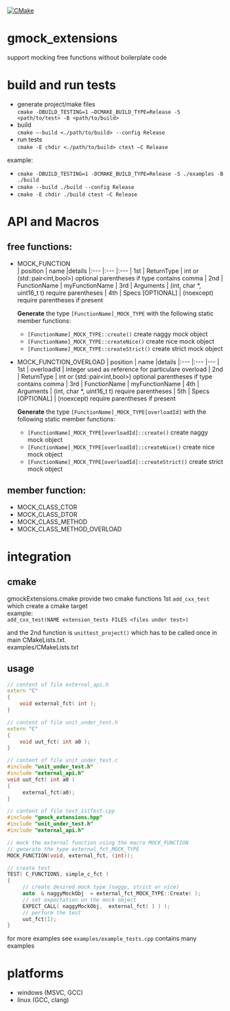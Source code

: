 [![CMake](https://github.com/aweisi/gmock_extensions/actions/workflows/cmake.yml/badge.svg)](https://github.com/aweisi/gmock_extensions/actions/workflows/cmake.yml)

# gmock_extensions
support mocking free functions without boilerplate code

# build and run tests
- generate project/make files  
`cmake -DBUILD_TESTING=1 –DCMAKE_BUILD_TYPE=Release -S <path/to/test> -B <path/to/build>`  
- build  
`cmake –-build <./path/to/build> --config Release`  
- run tests  
`cmake -E chdir <./path/to/build> ctest –C Release`  

example:  
- `cmake -DBUILD_TESTING=1 -DCMAKE_BUILD_TYPE=Release -S ./examples -B ./build`  
- `cmake --build ./build --config Release`  
- `cmake -E chdir ./build ctest –C Release`  

# API and Macros
## free functions:
   - MOCK_FUNCTION  
        | position | name             |details
        |:---      |:---              |:---
        | 1st      | ReturnType       | int or (std::pair<int,bool>) optional parentheses if type contains comma
        | 2nd      | FunctionName     | myFunctionName
        | 3rd      | Arguments        | (int, char *, uint16_t t) require parentheses
        | 4th      | Specs [OPTIONAL] | (noexcept) require parentheses if present

     **Generate** the type `[FunctionName]_MOCK_TYPE` with the following static member functions:  
     - `[FunctionName]_MOCK_TYPE::create()` create naggy mock object
     - `[FunctionName]_MOCK_TYPE::createNice()` create nice mock object
     - `[FunctionName]_MOCK_TYPE::createStrict()` create strict mock object
   - MOCK_FUNCTION_OVERLOAD
        | position | name             |details
        |:---      |:---              |---
        | 1st      | overloadId       | integer used as reference for particulare overload
        | 2nd      | ReturnType       | int or (std::pair<int,bool>) optional parentheses if type contains comma
        | 3rd      | FunctionName     | myFunctionName
        | 4th      | Arguments        | (int, char *, uint16_t t) require parentheses
        | 5th      | Specs [OPTIONAL] | (noexcept) require parentheses if present

     **Generate** the type `[FunctionName]_MOCK_TYPE[overloadId]` with the following static member functions:  
     - `[FunctionName]_MOCK_TYPE[overloadId]::create()` create naggy mock object
     - `[FunctionName]_MOCK_TYPE[overloadId]::createNice()` create nice mock object
     - `[FunctionName]_MOCK_TYPE[overloadId]::createStrict()` create strict mock object
## member function:
   - MOCK_CLASS_CTOR
   - MOCK_CLASS_DTOR
   - MOCK_CLASS_METHOD
   - MOCK_CLASS_METHOD_OVERLOAD

# integration
## cmake
gmockExtensions.cmake provide two cmake functions 1st `add_cxx_test` which create a cmake target  
example:  
`add_cxx_test(NAME extension_tests FILES <files under test>)`  
  
and the 2nd function is `unittest_project()` which has to be called once in main CMakeLists.txt.  
examples/CMakeLists.txt

## usage
```C++
// content of file external_api.h
extern "C"
{
    void external_fct( int );
}
```
```C++
// content of file unit_under_test.h
extern "C"
{
    void uut_fct( int a0 );
}
```
```C++
// content of file unit_under_test.c
#include "unit_under_test.h"
#include "external_api.h"
void uut_fct( int a0 )
{
     external_fct(a0);
}
```
```C++
// content of file test_1stTest.cpp
#include "gmock_extensions.hpp"
#include "unit_under_test.h"
#include "external_api.h"

// mock the external function using the macro MOCK_FUNCTION
// generate the type external_fct_MOCK_TYPE
MOCK_FUNCTION(void, external_fct, (int));

// create test
TEST( C_FUNCTIONS, simple_c_fct )
{
     // create desired mock type (naggy, strict or nice)
     auto  & naggyMockObj  = external_fct_MOCK_TYPE::Create( );
     // set expectation on the mock object
     EXPECT_CALL( naggyMockObj,  external_fct( 1 ) );
     // perform the test
     uut_fct(1);
}
```
for more examples see `examples/example_tests.cpp` contains many examples
# platforms
- windows (MSVC, GCC)
- linux (GCC, clang)
